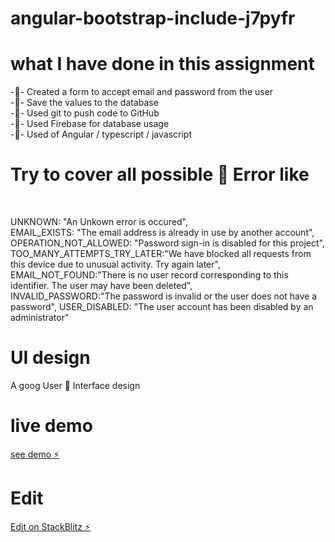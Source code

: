 # angular-bootstrap-include-j7pyfr


# what I have done in this assignment 
-🔭- Created a form to accept email and password from the user<br>
-🔭- Save the values to the database<br>
-🔭- Used git to push code to GitHub<br>
-🔭- Used Firebase for database usage<br>
-🔭- Used of Angular / typescript / javascript<br>


# Try to cover all possible 🙆 Error like

<br>

UNKNOWN: "An Unkown error  is occured",<br>
EMAIL_EXISTS: "The email address is already in use by another account",<br>
OPERATION_NOT_ALLOWED: "Password sign-in is disabled for this project",<br>
TOO_MANY_ATTEMPTS_TRY_LATER:"We have blocked all requests from this device due to unusual activity. Try again later",<br>
EMAIL_NOT_FOUND:"There is no user record corresponding to this identifier. The user may have been deleted",<br>
INVALID_PASSWORD:"The password is invalid or the user does not have a password",
USER_DISABLED: "The user account has been disabled by an administrator"<br>

# UI design
A goog User 👤 Interface design




#  live demo 
[see demo ⚡️](https://angular-bootstrap-include-j7pyfr.stackblitz.io/)

# Edit

[Edit on StackBlitz ⚡️](https://stackblitz.com/edit/angular-bootstrap-include-j7pyfr)
